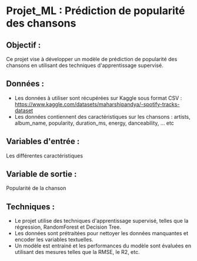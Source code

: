 # Projet_ML : Prédiction de popularité des chansons
## Objectif :

Ce projet vise à développer un modèle de prédiction de popularité des chansons en utilisant des techniques d'apprentissage supervisé.

## Données :
- Les données à utiliser sont récupérées sur Kaggle sous format CSV : https://www.kaggle.com/datasets/maharshipandya/-spotify-tracks-dataset
- Les données contiennent des caractéristiques sur les chansons : artists, album_name, popularity, duration_ms, energy, danceability, ... etc

## Variables d'entrée :
Les différentes caractéristiques 

## Variable de sortie :
Popularité de la chanson

## Techniques :

- Le projet utilise des techniques d'apprentissage supervisé, telles que la régression, RandomForest et Decision Tree.
- Les données sont prétraitées pour nettoyer les données manquantes et encoder les variables textuelles.
- Un modèle est entrainé et les performances du modèle sont évaluées en utilisant des mesures telles que la RMSE, le R2, etc.
